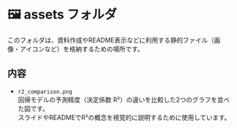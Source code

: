# 🖼️ assets フォルダ

このフォルダは、資料作成やREADME表示などに利用する静的ファイル（画像・アイコンなど）を格納するための場所です。

## 内容

- `r2_comparison.png`  
  回帰モデルの予測精度（決定係数 R²）の違いを比較した2つのグラフを並べた図です。  
  スライドやREADMEでR²の概念を視覚的に説明するために使用しています。
  